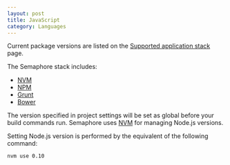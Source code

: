 ```yaml
---
layout: post
title: JavaScript
category: Languages
---
```


Current package versions are listed on the [Supported application stack](/docs/supported-stack.html) page.

The Semaphore stack includes:

- [NVM](https://github.com/creationix/nvm)
- [NPM](https://www.npmjs.org/)
- [Grunt](http://gruntjs.com/)
- [Bower](http://bower.io/)

The version specified in project settings will be set as global before your build commands run. Semaphore uses [NVM](https://github.com/creationix/nvm) for managing Node.js versions.

Setting Node.js version is performed by the equivalent of the following command:

    nvm use 0.10
